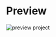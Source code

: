 # Preview
![preview project](https://res.cloudinary.com/de4xozulb/image/upload/v1706274590/Github-Preview/r48xmnhz3iuap2bxz2fs.png)